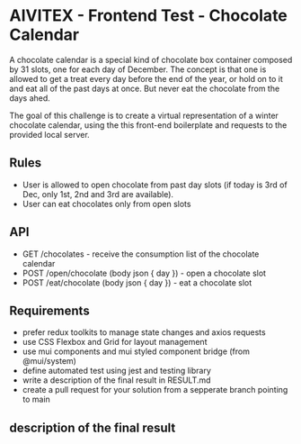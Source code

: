 # AIVITEX - Frontend Test - Chocolate Calendar

A chocolate calendar is a special kind of chocolate box container composed by 31 slots, one for each day of December.
The concept is that one is allowed to get a treat every day before the end of the year, or hold on to it and eat all of the past days at once. But never eat the chocolate from the days ahed.

The goal of this challenge is to create a virtual representation of a winter chocolate calendar, using the this front-end boilerplate and requests to the provided local server.

## Rules

- User is allowed to open chocolate from past day slots (if today is 3rd of Dec, only 1st, 2nd and 3rd are available).
- User can eat chocolates only from open slots

## API

- GET /chocolates - receive the consumption list of the chocolate calendar
- POST /open/chocolate (body json { day }) - open a chocolate slot
- POST /eat/chocolate (body json { day }) - eat a chocolate slot

## Requirements

- prefer redux toolkits to manage state changes and axios requests
- use CSS Flexbox and Grid for layout management
- use mui components and mui styled component bridge (from @mui/system)
- define automated test using jest and testing library
- write a description of the final result in RESULT.md
- create a pull request for your solution from a sepperate branch pointing to main

## description of the final result
